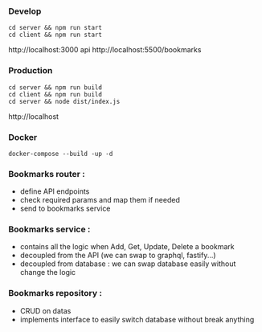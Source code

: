 ### Develop

```
cd server && npm run start
cd client && npm run start
```
http://localhost:3000
api
http://localhost:5500/bookmarks



### Production

```
cd server && npm run build
cd client && npm run build
cd server && node dist/index.js
```
http://localhost



### Docker

```
docker-compose --build -up -d
```


### Bookmarks router :
- define API endpoints
- check required params and map them if needed
- send to bookmarks service


### Bookmarks service :
- contains all the logic when Add, Get, Update, Delete a bookmark
- decoupled from the API (we can swap to graphql, fastify...)
- decoupled from database : we can swap database easily without change the logic


### Bookmarks repository :
- CRUD on datas
- implements interface to easily switch database without break anything